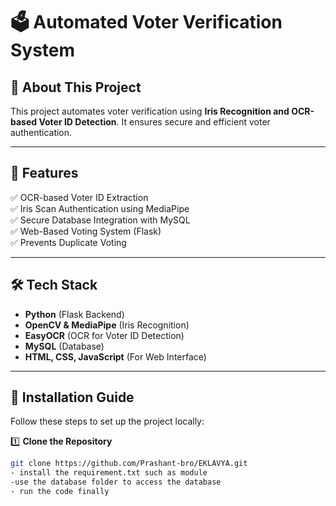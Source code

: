 # 🗳️ Automated Voter Verification System

## 📌 About This Project
This project automates voter verification using **Iris Recognition and OCR-based Voter ID Detection**. It ensures secure and efficient voter authentication.

---

## 🚀 Features
✅ OCR-based Voter ID Extraction  
✅ Iris Scan Authentication using MediaPipe  
✅ Secure Database Integration with MySQL  
✅ Web-Based Voting System (Flask)  
✅ Prevents Duplicate Voting  

---

## 🛠️ Tech Stack
- **Python** (Flask Backend)
- **OpenCV & MediaPipe** (Iris Recognition)
- **EasyOCR** (OCR for Voter ID Detection)
- **MySQL** (Database)
- **HTML, CSS, JavaScript** (For Web Interface)

---

## 🔧 Installation Guide
Follow these steps to set up the project locally:  

1️⃣ **Clone the Repository**  
```bash
git clone https://github.com/Prashant-bro/EKLAVYA.git
- install the requirement.txt such as module
-use the database folder to access the database
- run the code finally 

